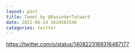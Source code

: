```yaml
--- 
layout: post 
title: Tweet by @RavinderTalwar4 
date: 2021-06-24 1624581546 
categories: twitter 
--- 
```

https://twitter.com/o/status/1408223169316487177